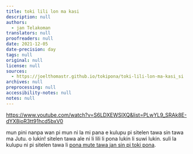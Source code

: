 ```yaml
---
title: toki lili lon ma kasi
description: null
authors:
  - jan Telakoman
translators: null
proofreaders: null
date: 2021-12-05
date-precision: day
tags: null
original: null
license: null
sources:
  - https://joelthomastr.github.io/tokipona/toki-lili-lon-ma-kasi_si
archives: null
preprocessing: null
accessibility-notes: null
notes: null
---
```


https://www.youtube.com/watch?v=S6LDXEWSlXQ&list=PLwYL9_SRAk8E-dYX8ioR3tt91hcd5bxV0

mun pini nanpa wan pi mun ni la mi pana e kulupu pi sitelen tawa sin tawa ma Jutu. o lukin! sitelen tawa ale ni li lili li pona lukin li suwi lukin. suli la kulupu ni pi sitelen tawa li [pona mute tawa jan sin pi toki pona](https://joelthomastr.github.io/tokipona/toki-pi-kon-pona_si).
